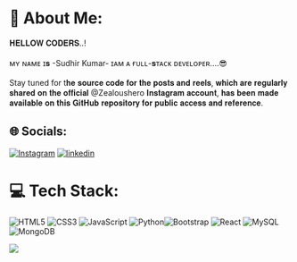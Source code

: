 # 💫 About Me:
 𝐇𝐄𝐋𝐋𝐎𝐖 𝐂𝐎𝐃𝐄𝐑𝐒..!<br><br>ᴍʏ ɴᴀᴍᴇ ɪ𝐬 -Sudhir Kumar- ɪᴀᴍ ᴀ ғᴜʟʟ-𝐬ᴛᴀᴄᴋ ᴅᴇᴠᴇʟᴏᴘᴇʀ....😎
<br><br>Stay tuned for t𝐡𝐞 𝐬𝐨𝐮𝐫𝐜𝐞 𝐜𝐨𝐝𝐞 𝐟𝐨𝐫 𝐭𝐡𝐞 𝐩𝐨𝐬𝐭𝐬 𝐚𝐧𝐝 𝐫𝐞𝐞𝐥𝐬, 𝐰𝐡𝐢𝐜𝐡 𝐚𝐫𝐞 𝐫𝐞𝐠𝐮𝐥𝐚𝐫𝐥𝐲 𝐬𝐡𝐚𝐫𝐞𝐝 𝐨𝐧 𝐭𝐡𝐞 𝐨𝐟𝐟𝐢𝐜𝐢𝐚𝐥 @Zealoushero 𝐈𝐧𝐬𝐭𝐚𝐠𝐫𝐚𝐦 𝐚𝐜𝐜𝐨𝐮𝐧𝐭, 𝐡𝐚𝐬 𝐛𝐞𝐞𝐧 𝐦𝐚𝐝𝐞 𝐚𝐯𝐚𝐢𝐥𝐚𝐛𝐥𝐞 𝐨𝐧 𝐭𝐡𝐢𝐬 𝐆𝐢𝐭𝐇𝐮𝐛 𝐫𝐞𝐩𝐨𝐬𝐢𝐭𝐨𝐫𝐲 𝐟𝐨𝐫 𝐩𝐮𝐛𝐥𝐢𝐜 𝐚𝐜𝐜𝐞𝐬𝐬 𝐚𝐧𝐝 𝐫𝐞𝐟𝐞𝐫𝐞𝐧𝐜𝐞.


## 🌐 Socials:
[![Instagram](https://img.shields.io/badge/Instagram-%23E4405F.svg?logo=Instagram&logoColor=white)](https://instagram.com/zealoushero?igshid=NGVhN2U2NjQ0Yg==)
[![linkedin](https://img.shields.io/badge/linkedin-0A66C2.svg?style=for-the-badge&logo=html5&logoColor=EEEEEE)](https://www.linkedin.com/in/sudhir-kumar-358b50249/)

# 💻 Tech Stack:
![HTML5](https://img.shields.io/badge/html5-E34F26.svg?style=for-the-badge&logo=html5&logoColor=1572B6)
![CSS3](https://img.shields.io/badge/css3-1572B6.svg?style=for-the-badge&logo=css3&logoColor=E34F26)
![JavaScript](https://img.shields.io/badge/javascript-%23323330.svg?style=for-the-badge&logo=javascript&logoColor=%23F7DF1E) ![Python](https://img.shields.io/badge/python-3670A0?style=for-the-badge&logo=python&logoColor=ffdd54)![Bootstrap](https://img.shields.io/badge/bootstrap-%23563D7C.svg?style=for-the-badge&logo=bootstrap&logoColor=white)
![React](https://img.shields.io/badge/react-%2320232a.svg?style=for-the-badge&logo=react&logoColor=%2361DAFB) ![MySQL](https://img.shields.io/badge/mysql-%2300f.svg?style=for-the-badge&logo=mysql&logoColor=white) ![MongoDB](https://img.shields.io/badge/MongoDB-%234ea94b.svg?style=for-the-badge&logo=mongodb&logoColor=white)

[![](https://visitcount.itsvg.in/api?id=Zealoushero365&label=Profile%20Views&pretty=1&icon=3&color=1)](https://visitcount.itsvg.in)
